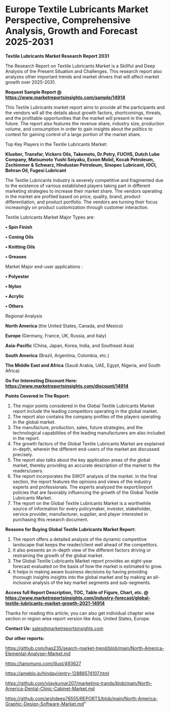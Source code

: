  # Europe Textile Lubricants Market Perspective, Comprehensive Analysis, Growth and Forecast 2025-2031

<strong>Textile Lubricants Market Research Report 2031</strong>

The Research Report on Textile Lubricants Market is a Skillful and Deep Analysis of the Present Situation and Challenges. This research report also analyzes other important trends and market drivers that will affect market growth over 2025-2031.

<strong>Request Sample Report @ <a href=https://www.marketreportsinsights.com/sample/14914>https://www.marketreportsinsights.com/sample/14914</a></strong>

This Textile Lubricants market report aims to provide all the participants and the vendors will all the details about growth factors, shortcomings, threats, and the profitable opportunities that the market will present in the near future. The report also features the revenue share, industry size, production volume, and consumption in order to gain insights about the politics to contest for gaining control of a large portion of the market share.

Top Key Players in the Textile Lubricants Market:

<strong>Klueber, Transfar, Vickers Oils, Takemoto, Dr.Petry, FUCHS, Dutch Lube Company, Matsumoto Yushi Seiyaku, Exxon Mobil, Kocak Petroleum, Zschimmer & Schwarz, Hindustan Petroleum, Sinopec Lubricant, IOCl, Behran Oil, Fugesi Lubricant</strong>

The Textile Lubricants Industry is severely competitive and fragmented due to the existence of various established players taking part in different marketing strategies to increase their market share. The vendors operating in the market are profiled based on price, quality, brand, product differentiation, and product portfolio. The vendors are turning their focus increasingly on product customization through customer interaction.

Textile Lubricants Market Major Types are:

<strong>• Spin Finish

• Coning Oils

• Knitting Oils

• Greases</strong>

Market Major end-user applications :

<strong>• Polyester

• Nylon

• Acrylic

• Others</strong>

Regional Analysis

</u><strong><b>North America</b></strong> (the United States, Canada, and Mexico)

<strong><b>Europe </b></strong>(Germany, France, UK, Russia, and Italy)

<strong><b>Asia-Pacific</b></strong> (China, Japan, Korea, India, and Southeast Asia)

<strong><b>South America</b></strong> (Brazil, Argentina, Colombia, etc.)

<strong><b>The Middle East and Africa</b></strong> (Saudi Arabia, UAE, Egypt, Nigeria, and South Africa)

<strong>Go For Interesting Discount Here: <a href=https://www.marketreportsinsights.com/discount/14914>https://www.marketreportsinsights.com/discount/14914</a></strong>

<strong>Points Covered in The Report:</strong>
<ol>
  <li>The major points considered in the Global Textile Lubricants Market report include the leading competitors operating in the global market.</li>
  <li>The report also contains the company profiles of the players operating in the global market.</li>
  <li>The manufacture, production, sales, future strategies, and the technological capabilities of the leading manufacturers are also included in the report.</li>
  <li>The growth factors of the Global Textile Lubricants Market are explained in-depth, wherein the different end-users of the market are discussed precisely.</li>
  <li>The report also talks about the key application areas of the global market, thereby providing an accurate description of the market to the readers/users.</li>
  <li>The report incorporates the SWOT analysis of the market. In the final section, the report features the opinions and views of the industry experts and professionals. The experts analyzed the export/import policies that are favorably influencing the growth of the Global Textile Lubricants Market.</li>
  <li>The report on the Global Textile Lubricants Market is a worthwhile source of information for every policymaker, investor, stakeholder, service provider, manufacturer, supplier, and player interested in purchasing this research document.</li>
</ol>
<strong>Reasons for Buying Global Textile Lubricants Market Report:</strong>

<ol>
  <li>The report offers a detailed analysis of the dynamic competitive landscape that keeps the reader/client well ahead of the competitors.</li>
  <li>It also presents an in-depth view of the different factors driving or restraining the growth of the global market.</li>
  <li>The Global Textile Lubricants Market report provides an eight-year forecast evaluated on the basis of how the market is estimated to grow.</li>
  <li>It helps in making aware business decisions by having providing thorough insights insights into the global market and by making an all-inclusive analysis of the key market segments and sub-segments.</li>
</ol>
<strong>Access full Report Description, TOC, Table of Figure, Chart, etc. @ <a href=https://www.marketreportsinsights.com/industry-forecast/global-textile-lubricants-market-growth-2021-14914>https://www.marketreportsinsights.com/industry-forecast/global-textile-lubricants-market-growth-2021-14914</a></strong>


Thanks for reading this article; you can also get individual chapter wise section or region wise report version like Asia, United States, Europe.

<strong>Contact Us:</strong>
sales@marketreportsinsights.com

<strong>Our other reports:</strong>

<a href=https://github.com/haq235/search-market-trend/blob/main/North-America-Elemental-Analyser-Market.md>https://github.com/haq235/search-market-trend/blob/main/North-America-Elemental-Analyser-Market.md</a>

<a href=https://tanomuno.com/illust/493627>https://tanomuno.com/illust/493627</a>

<a href=https://ameblo.jp/hindavi/entry-12888574107.html>https://ameblo.jp/hindavi/entry-12888574107.html</a>

<a href=https://github.com/vijaykumar207/marketing-trands/blob/main/North-America-Dental-Clinic-Cabinet-Market.md>https://github.com/vijaykumar207/marketing-trands/blob/main/North-America-Dental-Clinic-Cabinet-Market.md</a>

<a href=https://github.com/arshdeep76555/REPORTS/blob/main/North-America-Graphic-Design-Software-Market.md>https://github.com/arshdeep76555/REPORTS/blob/main/North-America-Graphic-Design-Software-Market.md</a>"
